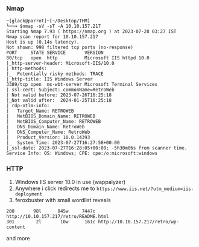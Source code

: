 ### Nmap

```
─[glack@parrot]─[~/Desktop/THM]
└──╼ $nmap -sV -sT -A 10.10.157.217
Starting Nmap 7.93 ( https://nmap.org ) at 2023-07-28 03:27 IST
Nmap scan report for 10.10.157.217
Host is up (0.14s latency).
Not shown: 998 filtered tcp ports (no-response)
PORT     STATE SERVICE       VERSION
80/tcp   open  http          Microsoft IIS httpd 10.0
|_http-server-header: Microsoft-IIS/10.0
| http-methods: 
|_  Potentially risky methods: TRACE
|_http-title: IIS Windows Server
3389/tcp open  ms-wbt-server Microsoft Terminal Services
| ssl-cert: Subject: commonName=RetroWeb
| Not valid before: 2023-07-26T16:25:18
|_Not valid after:  2024-01-25T16:25:18
| rdp-ntlm-info: 
|   Target_Name: RETROWEB
|   NetBIOS_Domain_Name: RETROWEB
|   NetBIOS_Computer_Name: RETROWEB
|   DNS_Domain_Name: RetroWeb
|   DNS_Computer_Name: RetroWeb
|   Product_Version: 10.0.14393
|_  System_Time: 2023-07-27T16:27:58+00:00
|_ssl-date: 2023-07-27T16:28:05+00:00; -5h30m06s from scanner time.
Service Info: OS: Windows; CPE: cpe:/o:microsoft:windows
```

### HTTP

1. Windows IIS server 10.0 in use (wappalyzer)
2. Anywhere i click redirects me to `https://www.iis.net/?utm_medium=iis-deployment`
3. feroxbuster with small wordlist reveals

```
200       98l      845w     7447c http://10.10.157.217/retro/README.html
301        2l       10w      161c http://10.10.157.217/retro/wp-content
```

and more
